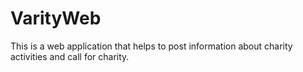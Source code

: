 # VarityWeb
This is a web application that helps to post information about charity activities and call for charity.
